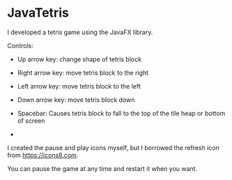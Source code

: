 # JavaTetris

I developed a tetris game using the JavaFX library. 

Controls:

- Up arrow key: change shape of tetris block

- Right arrow key: move tetris block to the right

- Left arrow key: move tetris block to the left

- Down arrow key: move tetris block down

- Spacebar: Causes tetris block to fall to the top of the tile heap or bottom of screen

-

I created the pause and play icons myself, but I borrowed the refresh icon from https://icons8.com. 

You can pause the game at any time and restart it when you want.

